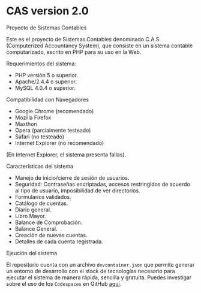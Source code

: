 CAS version 2.0
=====

Proyecto de Sistemas Contables

Este es el proyecto de Sistemas Contables denominado C.A.S (Computerized Accountancy System), que consiste en un sistema
contable computarizado, escrito en PHP para su uso en la Web.


Requerimientos del sistema:

* PHP versión 5 o superior.
* Apache/2.4.4 o superior.
* MySQL 4.0.4 o superior.


Compatibilidad con Navegadores

* Google Chrome (recomendado)
* Mozilla Firefox
* Maxthon
* Opera (parcialmente testeado)
* Safari (no testeado)
* Internet Explorer (no recomendado)

(En Internet Explorer, el sistema presenta fallas).


Características del sistema

* Manejo de inicio/cierre de sesión de usuarios.
* Seguridad: Contraseñas encriptadas, accesos restringidos de acuerdo al tipo de usuario, imposibilidad de ver 
  directorios.
* Formularios validados.
* Catálogo de cuentas.
* Diario general.
* Libro Mayor.
* Balance de Comprobación.
* Balance General.
* Creación de nuevas cuentas.
* Detalles de cada cuenta registrada.

Ejeución del sistema

El repositorio cuenta con un archivo `devcontainer.json` que permite generar un entorno de desarrollo con el stack de tecnologías necesario para ejecutar el sistema de manera rápida, sencilla y gratuita. Puedes investigar sobre el uso de los `Codespaces` en GitHub [aquí](https://github.com/features/codespaces).
